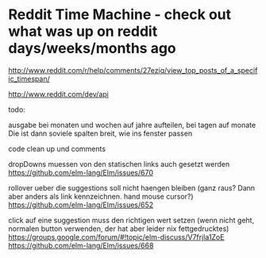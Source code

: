 # Reddit Time Machine - check out what was up on reddit days/weeks/months ago


http://www.reddit.com/r/help/comments/27eziq/view_top_posts_of_a_specific_timespan/

http://www.reddit.com/dev/api



todo:

ausgabe bei monaten und wochen auf jahre aufteilen, bei tagen auf monate
Die ist dann soviele spalten breit, wie ins fenster passen

code clean up und comments

dropDowns muessen von den statischen links auch gesetzt werden
https://github.com/elm-lang/Elm/issues/670

rollover ueber die suggestions soll nicht haengen bleiben (ganz raus? Dann aber anders als link kennzeichnen. hand mouse cursor?)
https://github.com/elm-lang/Elm/issues/652

click auf eine suggestion muss den richtigen wert setzen (wenn nicht geht, normalen button verwenden, der hat aber leider nix fettgedrucktes)
https://groups.google.com/forum/#!topic/elm-discuss/V7frjla1ZoE
https://github.com/elm-lang/Elm/issues/668
